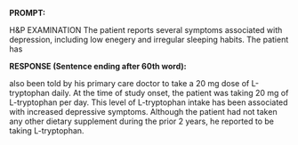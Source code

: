 **PROMPT:**

H&P EXAMINATION The patient reports several symptoms associated with depression, including low enegery and irregular sleeping habits. The patient has

**RESPONSE (Sentence ending after 60th word):**

also been told by his primary care doctor to take a 20 mg dose of L-tryptophan daily. At the time of study onset, the patient was taking 20 mg of L-tryptophan per day. This level of L-tryptophan intake has been associated with increased depressive symptoms. Although the patient had not taken any other dietary supplement during the prior 2 years, he reported to be taking L-tryptophan. 